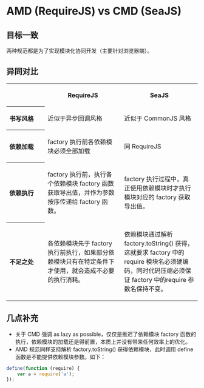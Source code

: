# AMD (RequireJS) vs CMD (SeaJS)


## 目标一致

两种规范都是为了实现模块化协同开发（主要针对浏览器端）。


## 异同对比

<table width="100%">
    <tr>
        <th width="20%">&nbsp;</th>
        <th width="40%">
            <p>RequireJS</p>
        </th>
        <th width="40%">
            <p>SeaJS</p>
        </th>
    <tr>
    <tr>
        <th align="left">书写风格</th>
        <td align="left"><p>近似于异步回调风格</p></td>
        <td align="left"><p>近似于 CommonJS 风格</p></td>
    </tr>
    <tr>
        <th align="left">依赖加载</th>
        <td align="left"><p>factory 执行前各依赖模块必须全部加载</p></td>
        <td align="left"><p>同 RequireJS</p></td>
    </tr>
    <tr>
        <th align="left">依赖执行</th>
        <td align="left"><p>factory 执行前，执行各个依赖模块 factory 函数获取导出值，并作为参数按序传递给 factory 函数。</p></td>
        <td align="left"><p>factory 执行过程中，真正使用依赖模块时才执行模块对应的 factory 获取导出值。</p></td>
    </tr>
    <tr>
        <th align="left">不足之处</th>
        <td align="left"><p>各依赖模块先于 factory 执行前执行，如果部分依赖模块只有在特定条件下才使用，就会造成不必要的执行消耗。 </p></td>
        <td align="left"><p>依赖模块通过解析 factory.toString() 获得，这就要求 factory 中的 require 模块名必须硬编码，同时代码压缩必须保证 factory 中的require 参数名保持不变。</p></td>
    </tr>
</table>

## 几点补充

+ 关于 CMD 强调 as lazy as possible，仅仅是推迟了依赖模块 factory 函数的执行，依赖模块的加载还是得前置，本质上并没有带来任何效率上的优化。
+ AMD 规范同样支持解析 factory.toString() 获得依赖模块，此时调用 define 函数是不能提供依赖模块参数。如下：

```js
define(function (require) {
    var a = require('a');
});
```
